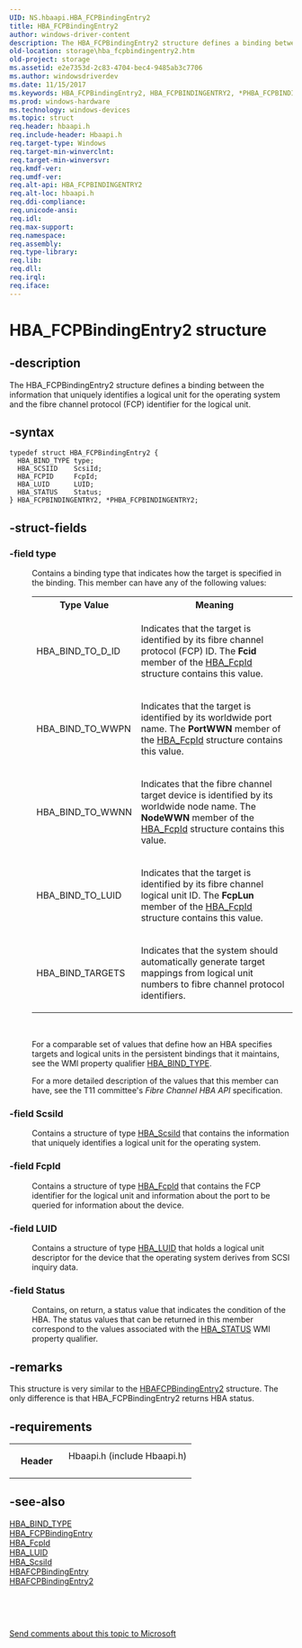 ```yaml
---
UID: NS.hbaapi.HBA_FCPBindingEntry2
title: HBA_FCPBindingEntry2
author: windows-driver-content
description: The HBA_FCPBindingEntry2 structure defines a binding between the information that uniquely identifies a logical unit for the operating system and the fibre channel protocol (FCP) identifier for the logical unit.
old-location: storage\hba_fcpbindingentry2.htm
old-project: storage
ms.assetid: e2e7353d-2c83-4704-bec4-9485ab3c7706
ms.author: windowsdriverdev
ms.date: 11/15/2017
ms.keywords: HBA_FCPBindingEntry2, HBA_FCPBINDINGENTRY2, *PHBA_FCPBINDINGENTRY2
ms.prod: windows-hardware
ms.technology: windows-devices
ms.topic: struct
req.header: hbaapi.h
req.include-header: Hbaapi.h
req.target-type: Windows
req.target-min-winverclnt: 
req.target-min-winversvr: 
req.kmdf-ver: 
req.umdf-ver: 
req.alt-api: HBA_FCPBINDINGENTRY2
req.alt-loc: hbaapi.h
req.ddi-compliance: 
req.unicode-ansi: 
req.idl: 
req.max-support: 
req.namespace: 
req.assembly: 
req.type-library: 
req.lib: 
req.dll: 
req.irql: 
req.iface: 
---
```


# HBA_FCPBindingEntry2 structure



## -description
<p>The HBA_FCPBindingEntry2 structure defines a binding between the information that uniquely identifies a logical unit for the operating system and the fibre channel protocol (FCP) identifier for the logical unit.</p>


## -syntax

````
typedef struct HBA_FCPBindingEntry2 {
  HBA_BIND_TYPE type;
  HBA_SCSIID    ScsiId;
  HBA_FCPID     FcpId;
  HBA_LUID      LUID;
  HBA_STATUS    Status;
} HBA_FCPBINDINGENTRY2, *PHBA_FCPBINDINGENTRY2;
````


## -struct-fields
<dl>

### -field type

<dd>
<p>Contains a binding type that indicates how the target is specified in the binding. This member can have any of the following values: </p>
<table>
<tr>
<th>Type Value</th>
<th>Meaning</th>
</tr>
<tr>
<td>
<p>HBA_BIND_TO_D_ID</p>
</td>
<td>
<p>Indicates that the target is identified by its fibre channel protocol (FCP) ID. The <b>Fcid</b> member of the <a href="..\hbaapi\ns-hbaapi-hba-fcpid.md">HBA_FcpId</a> structure contains this value.</p>
</td>
</tr>
<tr>
<td>
<p>HBA_BIND_TO_WWPN</p>
</td>
<td>
<p>Indicates that the target is identified by its worldwide port name. The <b>PortWWN</b> member of the <a href="..\hbaapi\ns-hbaapi-hba-fcpid.md">HBA_FcpId</a> structure contains this value.</p>
</td>
</tr>
<tr>
<td>
<p>HBA_BIND_TO_WWNN</p>
</td>
<td>
<p>Indicates that the fibre channel target device is identified by its worldwide node name. The <b>NodeWWN</b> member of the <a href="..\hbaapi\ns-hbaapi-hba-fcpid.md">HBA_FcpId</a> structure contains this value.</p>
</td>
</tr>
<tr>
<td>
<p>HBA_BIND_TO_LUID</p>
</td>
<td>
<p>Indicates that the target is identified by its fibre channel logical unit ID. The <b>FcpLun</b> member of the <a href="..\hbaapi\ns-hbaapi-hba-fcpid.md">HBA_FcpId</a> structure contains this value.</p>
</td>
</tr>
<tr>
<td>
<p>HBA_BIND_TARGETS</p>
</td>
<td>
<p>Indicates that the system should automatically generate target mappings from logical unit numbers to fibre channel protocol identifiers. </p>
</td>
</tr>
</table>
<p> </p>
<p>For a comparable set of values that define how an HBA specifies targets and logical units in the persistent bindings that it maintains, see the WMI property qualifier <a href="storage.hba_bind_type">HBA_BIND_TYPE</a>. </p>
<p>For a more detailed description of the values that this member can have, see the T11 committee's <i>Fibre Channel HBA API</i> specification. </p>
</dd>

### -field ScsiId

<dd>
<p>Contains a structure of type <a href="..\hbaapi\ns-hbaapi-hba-scsiid.md">HBA_ScsiId</a> that contains the information that uniquely identifies a logical unit for the operating system.</p>
</dd>

### -field FcpId

<dd>
<p>Contains a structure of type <a href="..\hbaapi\ns-hbaapi-hba-fcpid.md">HBA_FcpId</a> that contains the FCP identifier for the logical unit and information about the port to be queried for information about the device.</p>
</dd>

### -field LUID

<dd>
<p>Contains a structure of type <a href="..\hbaapi\ns-hbaapi-hba-luid.md">HBA_LUID</a> that holds a logical unit descriptor for the device that the operating system derives from SCSI inquiry data. </p>
</dd>

### -field Status

<dd>
<p>Contains, on return, a status value that indicates the condition of the HBA. The status values that can be returned in this member correspond to the values associated with the <a href="storage.hba_status">HBA_STATUS</a> WMI property qualifier. </p>
</dd>
</dl>

## -remarks
<p>This structure is very similar to the <a href="..\hbapiwmi\ns-hbapiwmi--hbafcpbindingentry2.md">HBAFCPBindingEntry2</a> structure. The only difference is that HBA_FCPBindingEntry2 returns HBA status. </p>

## -requirements
<table>
<tr>
<th width="30%">
<p>Header</p>
</th>
<td width="70%">
<dl>
<dt>Hbaapi.h (include Hbaapi.h)</dt>
</dl>
</td>
</tr>
</table>

## -see-also
<dl>
<dt>
<a href="storage.hba_bind_type">HBA_BIND_TYPE</a>
</dt>
<dt>
<a href="..\hbaapi\ns-hbaapi-hba-fcpbindingentry.md">HBA_FCPBindingEntry</a>
</dt>
<dt>
<a href="..\hbaapi\ns-hbaapi-hba-fcpid.md">HBA_FcpId</a>
</dt>
<dt>
<a href="..\hbaapi\ns-hbaapi-hba-luid.md">HBA_LUID</a>
</dt>
<dt>
<a href="..\hbaapi\ns-hbaapi-hba-scsiid.md">HBA_ScsiId</a>
</dt>
<dt>
<a href="..\hbapiwmi\ns-hbapiwmi--hbafcpbindingentry.md">HBAFCPBindingEntry</a>
</dt>
<dt>
<a href="..\hbapiwmi\ns-hbapiwmi--hbafcpbindingentry2.md">HBAFCPBindingEntry2</a>
</dt>
</dl>
<p> </p>
<p> </p>
<p><a href="mailto:wsddocfb@microsoft.com?subject=Documentation%20feedback [storage\storage]:%20HBA_FCPBindingEntry2 structure%20 RELEASE:%20(11/15/2017)&amp;body=%0A%0APRIVACY STATEMENT%0A%0AWe use your feedback to improve the documentation. We don't use your email address for any other purpose, and we'll remove your email address from our system after the issue that you're reporting is fixed. While we're working to fix this issue, we might send you an email message to ask for more info. Later, we might also send you an email message to let you know that we've addressed your feedback.%0A%0AFor more info about Microsoft's privacy policy, see http://privacy.microsoft.com/en-us/default.aspx." title="Send comments about this topic to Microsoft">Send comments about this topic to Microsoft</a></p>
